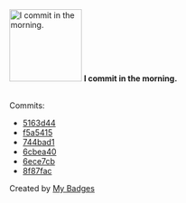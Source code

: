 <img src="https://my-badges.github.io/my-badges/morning-commits.png" alt="I commit in the morning." title="I commit in the morning." width="128">
<strong>I commit in the morning.</strong>
<br><br>

Commits:

- <a href="https://github.com/HorebZ/HorebZ/commit/5163d44599a103e1efe1a101cb6a2c2c4a2d8192">5163d44</a>
- <a href="https://github.com/HorebZ/HorebZ/commit/f5a5415a1928ea46326bfd663dbb199cce925cd3">f5a5415</a>
- <a href="https://github.com/HorebZ/HorebZ/commit/744bad106da352c7614829632d59bab0ae9dd1ef">744bad1</a>
- <a href="https://github.com/HorebZ/HorebZ/commit/6cbea4069cb07ec1834392e889dc6e9399cbc645">6cbea40</a>
- <a href="https://github.com/HorebZ/HorebZ/commit/6ece7cb0c04ecfbd483df24986903634d7c33ac1">6ece7cb</a>
- <a href="https://github.com/HorebZ/HorebZ/commit/8f87fac188193e99dbff546e8874860ae8d05a7f">8f87fac</a>


Created by <a href="https://github.com/my-badges/my-badges">My Badges</a>